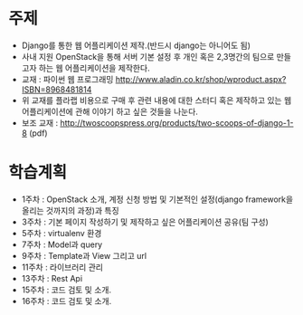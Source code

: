 
# 주제 
 * Django를 통한 웹 어플리케이션 제작.(반드시 django는 아니어도 됨)
 * 사내 지원 OpenStack을 통해 서버 기본 설정 후 개인 혹은 2,3명간의 팀으로 만들고자 하는 웹 어플리케이션을 제작한다.
 * 교재 : 파이썬 웹 프로그래밍 http://www.aladin.co.kr/shop/wproduct.aspx?ISBN=8968481814
 * 위 교재를 플라랩 비용으로 구매 후 관련 내용에 대한 스터디 혹은 제작하고 있는 웹 어플리케이션에 관해 이야기 하고 싶은 것들을 나눈다.
 * 보조 교재 : http://twoscoopspress.org/products/two-scoops-of-django-1-8 (pdf)

# 학습계획
 * 1주차 : OpenStack 소개, 계정 신청 방법 및 기본적인 설정(django framework을 올리는 것까지의 과정)과 특징
 * 3주차 : 기본 페이지 작성하기 및 제작하고 싶은 어플리케이션 공유(팀 구성)
 * 5주차 : virtualenv 환경
 * 7주차 : Model과 query
 * 9주차 : Template과 View 그리고 url
 * 11주차 : 라이브러리 관리
 * 13주차 : Rest Api
 * 15주차 : 코드 검토 및 소개.
 * 16주차 : 코드 검토 및 소개.

